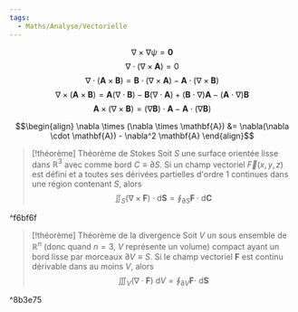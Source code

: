 ```yaml
---
tags:
  - Maths/Analyse/Vectorielle
---
```


$$\nabla \times \nabla \psi = \mathbf{0}$$
$$\nabla \cdot (\nabla \times \mathbf{A}) = 0$$
$$\nabla \cdot (\mathbf{A} \times \mathbf{B}) = \mathbf{B} \cdot (\nabla \times \mathbf{A}) - \mathbf{A} \cdot (\nabla \times \mathbf{B})$$
$$\nabla \times (\mathbf{A} \times \mathbf{B}) = \mathbf{A}(\nabla \cdot \mathbf{B}) - \mathbf{B} (\nabla \cdot \mathbf{A}) + (\mathbf{B} \cdot \nabla )\mathbf{A} - (\mathbf{A} \cdot \nabla )\mathbf{B}$$
$$\mathbf{A} \times (\nabla \times \mathbf{B}) = (\nabla \mathbf{B}) \cdot \mathbf{A} - \mathbf{A} \cdot (\nabla \mathbf{B})$$


$$\begin{align}
\nabla \times (\nabla \times \mathbf{A}) &= \nabla(\nabla \cdot \mathbf{A}) - \nabla^2 \mathbf{A}
\end{align}$$



> [!théorème] Théorème de Stokes
> Soit $S$ une surface orientée lisse dans $\mathbb{R}^3$ avec comme bord $C \equiv \partial S$. Si un champ vectoriel $\vec{F}(x,y,z)$ est défini et a toutes ses dérivées partielles d'ordre 1 continues dans une région contenant $S$, alors $$\iint_S (\nabla \times \mathbf{F})\cdot \mathrm{d}\mathbf{S} = \oint_{\partial S} \mathbf{F} \cdot \mathrm{d} \mathbf{C}$$

^f6bf6f

> [!théorème] Théorème de la divergence
> Soit $V$ un sous ensemble de $\mathbb{R}^n$ (donc quand $n=3$, $V$ représente un volume) compact ayant un bord lisse par morceaux $\partial V \equiv S$. Si le champ vectoriel $\mathbf{F}$ est continu dérivable dans au moins $V$, alors $$\iiint_V (\nabla \cdot \mathbf{F})\ \mathrm{d}V = \oint_{\partial V} \mathbf{F} \cdot \ \mathrm{d} \mathbf{S}$$

^8b3e75

